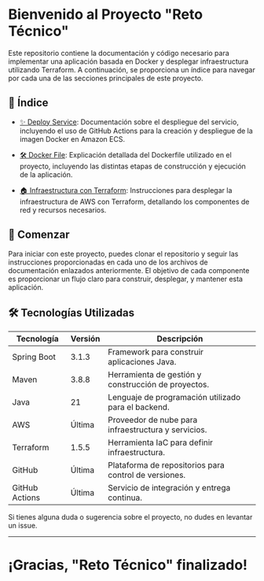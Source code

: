 # Bienvenido al Proyecto "Reto Técnico"

Este repositorio contiene la documentación y código necesario para implementar una aplicación basada en Docker y desplegar infraestructura utilizando Terraform. A continuación, se proporciona un índice para navegar por cada una de las secciones principales de este proyecto.

## 🔖 Índice

- [✨ Deploy Service](./documentation/deploy_service.md): Documentación sobre el despliegue del servicio, incluyendo el uso de GitHub Actions para la creación y despliegue de la imagen Docker en Amazon ECS.

- [🛠️ Docker File](./documentation/docker_file.md): Explicación detallada del Dockerfile utilizado en el proyecto, incluyendo las distintas etapas de construcción y ejecución de la aplicación.

- [🏠 Infraestructura con Terraform](./documentation/infra_terraform.md): Instrucciones para desplegar la infraestructura de AWS con Terraform, detallando los componentes de red y recursos necesarios.

## 🚀 Comenzar

Para iniciar con este proyecto, puedes clonar el repositorio y seguir las instrucciones proporcionadas en cada uno de los archivos de documentación enlazados anteriormente. El objetivo de cada componente es proporcionar un flujo claro para construir, desplegar, y mantener esta aplicación.

## 🛠️ Tecnologías Utilizadas

| Tecnología        | Versión      | Descripción                                        |
|-------------------|--------------|----------------------------------------------------|
| Spring Boot       | 3.1.3        | Framework para construir aplicaciones Java.        |
| Maven             | 3.8.8        | Herramienta de gestión y construcción de proyectos.|
| Java              | 21           | Lenguaje de programación utilizado para el backend.|
| AWS               | Última       | Proveedor de nube para infraestructura y servicios.|
| Terraform         | 1.5.5        | Herramienta IaC para definir infraestructura.      |
| GitHub            | Última       | Plataforma de repositorios para control de versiones.|
| GitHub Actions    | Última       | Servicio de integración y entrega continua.        |

Si tienes alguna duda o sugerencia sobre el proyecto, no dudes en levantar un issue.

---

# ¡Gracias, "Reto Técnico" finalizado!

